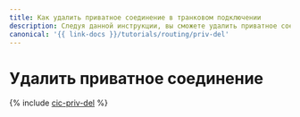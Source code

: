 ```yaml
---
title: Как удалить приватное соединение в транковом подключении
description: Следуя данной инструкции, вы сможете удалить приватное соединение в транковом подключении.
canonical: '{{ link-docs }}/tutorials/routing/priv-del'
---
```


# Удалить приватное соединение

{% include [cic-priv-del](../../_tutorials/routing/priv-del.md) %}

